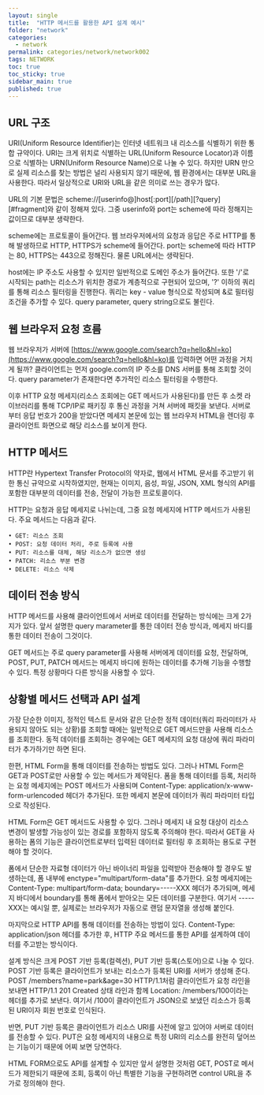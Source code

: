 ```yaml
---
layout: single
title:  "HTTP 메서드를 활용한 API 설계 예시"
folder: "network"
categories:
  - network
permalink: categories/network/network002
tags: NETWORK
toc: true
toc_sticky: true
sidebar_main: true
published: true
---
```


## URL 구조
URI(Uniform Resource Identifier)는 인터넷 네트워크 내 리소스를 식별하기 위한 통합 규약이다. URI는 크게 위치로 식별하는 URL(Uniform Resource Locator)과 이름으로 식별하는 URN(Uniform Resource Name)으로 나눌 수 있다. 하지만 URN 만으로 실제 리소스를 찾는 방법은 널리 사용되지 않기 때문에, 웹 환경에서는 대부분 URL을 사용한다. 따라서 일상적으로 URI와 URL을 같은 의미로 쓰는 경우가 많다.

URL의 기본 문법은 scheme://[userinfo@]host[:port][/path][?query][#fragment]와 같이 정해져 있다. 그중 userinfo와 port는 scheme에 따라 정해지는 값이므로 대부분 생략한다.

scheme에는 프로토콜이 들어간다. 웹 브라우저에서의 요청과 응답은 주로 HTTP를 통해 발생하므로 HTTP, HTTPS가 scheme에 들어간다. port는 scheme에 따라 HTTP는 80, HTTPS는 443으로 정해진다. 물론 URL에서는 생략된다.

host에는 IP 주소도 사용할 수 있지만 일반적으로 도메인 주소가 들어간다. 또한 \'/\'로 시작되는 path는 리소스가 위치한 경로가 계층적으로 구현되어 있으며, \'?\' 이하의 쿼리를 통해 리소스 필터링을 진행한다. 쿼리는 key - value 형식으로 작성되며 &로 필터링 조건을 추가할 수 있다. query parameter, query string으로도 불린다.

## 웹 브라우저 요청 흐름
웹 브라우저가 서버에 [https://www.google.com/search?q=hello&hl=ko](https://www.google.com/search?q=hello&hl=ko)를 입력하면 어떤 과정을 거치게 될까? 클라이언트는 먼저 google.com의 IP 주소를 DNS 서버를 통해 조회할 것이다. query parameter가 존재한다면 추가적인 리소스 필터링을 수행한다.

이후 HTTP 요청 메세지(리소스 조회에는 GET 메서드가 사용된다)를 만든 후 소켓 라이브러리를 통해 TCP/IP로 패키징 후 통신 과정을 거쳐 서버에 패킷을 보낸다. 서버로부터 응답 번호가 200을 받았다면 메세지 본문에 있는 웹 브라우저 HTML을 렌더링 후 클라이언트 화면으로 해당 리소스를 보이게 한다.

## HTTP 메서드
HTTP란 Hypertext Transfer Protocol의 약자로, 웹에서 HTML 문서를 주고받기 위한 통신 규약으로 시작하였지만, 현재는 이미지, 음성, 파일, JSON, XML 형식의 API를 포함한 대부분의 데이터를 전송, 전달이 가능한 프로토콜이다.

HTTP는 요청과 응답 메세지로 나뉘는데, 그중 요청 메세지에 HTTP 메서드가 사용된다. 주요 메서드는 다음과 같다.

```
• GET: 리소스 조회
• POST: 요청 데이터 처리, 주로 등록에 사용
• PUT: 리소스를 대체, 해당 리소스가 없으면 생성
• PATCH: 리소스 부분 변경
• DELETE: 리소스 삭제
```

## 데이터 전송 방식
HTTP 메서드를 사용해 클라이언트에서 서버로 데이터를 전달하는 방식에는 크게 2가지가 있다. 앞서 설명한 query marameter를 통한 데이터 전송 방식과, 메세지 바디를 통한 데이터 전송이 그것이다.

GET 메서드는 주로 query parameter를 사용해 서버에게 데이터를 요청, 전달하며, POST, PUT, PATCH 메서드는 메세지 바디에 원하는 데이터를 추가해 기능을 수행할 수 있다. 특정 상황마다 다른 방식을 사용할 수 있다.

## 상황별 메서드 선택과 API 설계
가장 단순한 이미지, 정적인 텍스트 문서와 같은 단순한 정적 데이터(쿼리 파라미터가 사용되지 않아도 되는 상황)를 조회할 때에는 일반적으로 GET 메서드만을 사용해 리소스를 조회한다. 동적 데이터를 조회하는 경우에는 GET 메세지의 요청 대상에 쿼리 파라미터가 추가하기만 하면 된다.

한편, HTML Form을 통해 데이터를 전송하는 방법도 있다. 그러나 HTML Form은 GET과 POST로만 사용할 수 있는 메서드가 제약된다. 폼을 통해 데이터를 등록, 처리하는 요청 메세지에는 POST 메서드가 사용되며 Content-Type: application/x-www-form-urlencoded 헤더가 추가된다. 또한 메세지 본문에 데이터가 쿼리 파라미터 타입으로 작성된다.

HTML Form은 GET 메서드도 사용할 수 있다. 그러나 메세지 내 요청 대상이 리소스 변경이 발생할 가능성이 있는 경로를 포함하지 않도록 주의해야 한다. 따라서 GET을 사용하는 폼의 기능은 클라이언트로부터 입력된 데이터로 필터링 후 조회하는 용도로 구현해야 할 것이다.

폼에서 단순한 자료형 데이터가 아닌 바이너리 파일을 입력받아 전송해야 할 경우도 발생하는데, 폼 내부에 enctype="multipart/form-data"를 추가한다. 요청 메세지에는 Content-Type: multipart/form-data; boundary=-----XXX 헤더가 추가되며, 메세지 바디에서 boundary를 통해 폼에서 받아오는 모든 데이터를 구분한다. 여기서 -----XXX는 예시일 뿐, 실제로는 브라우저가 자동으로 랜덤 문자열을 생성해 붙인다.

마지막으로 HTTP API를 통해 데이터를 전송하는 방법이 있다. Content-Type: application/json 헤더를 추가한 후, HTTP 주요 메서드를 통한 API를 설계하여 데이터를 주고받는 방식이다.

설계 방식은 크게 POST 기반 등록(컬렉션), PUT 기반 등록(스토어)으로 나눌 수 있다. POST 기반 등록은 클라이언트가 보내는 리소스가 등록된 URI를 서버가 생성해 준다. POST /members?name=park&age=30 HTTP/1.1처럼 클라이언트가 요청 라인을 보내면 HTTP/1.1 201 Created 상태 라인과 함께 Location: /members/100이라는 헤더를 추가로 보낸다. 여기서 /100이 클라이언트가 JSON으로 보냈던 리소스가 등록된 URI이자 회원 번호로 인식된다.

반면, PUT 기반 등록은 클라이언트가 리소스 URI를 사전에 알고 있어야 서버로 데이터를 전송할 수 있다. PUT은 요청 메세지의 내용으로 특정 URI의 리소스를 완전히 덮어쓰는 기능이기 때문에 어찌 보면 당연하다.

HTML FORM으로도 API를 설계할 수 있지만 앞서 설명한 것처럼 GET, POST로 메서드가 제한되기 때문에 조회, 등록이 아닌 특별한 기능을 구현하려면 control URL을 추가로 정의해야 한다.
